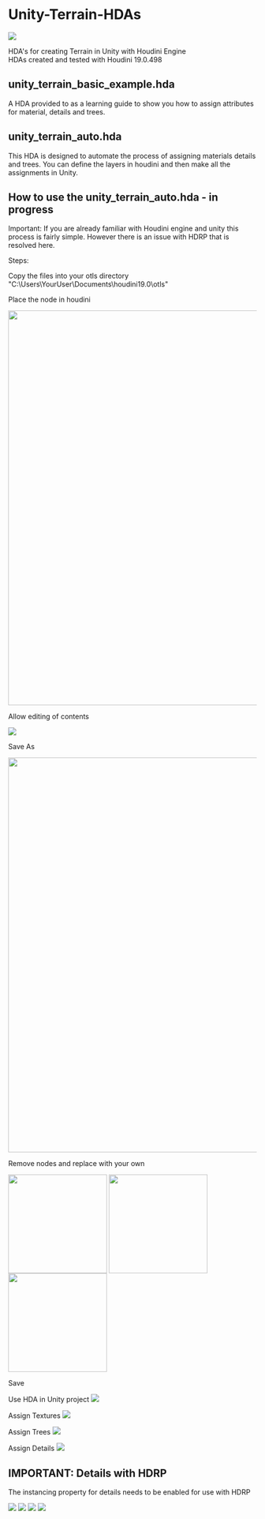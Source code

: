 # Unity-Terrain-HDAs
![](Documentation/Images/Banner.jpg)


HDA's for creating Terrain in Unity with Houdini Engine\
HDAs created and tested with Houdini 19.0.498


## unity_terrain_basic_example.hda
A HDA provided to as a learning guide to show you how to assign attributes for material, details and trees.


## unity_terrain_auto.hda
This HDA is designed to automate the process of assigning materials details and trees. You can define the layers in houdini and then make all the assignments in Unity.

## How to use the unity_terrain_auto.hda - in progress
Important: If you are already familiar with Houdini engine and unity this process is fairly simple. However there is an issue with HDRP that is resolved here.

Steps:

Copy the files into your otls directory "C:\Users\YourUser\Documents\houdini19.0\otls"

Place the node in houdini

<img src="Documentation/Images/Add_Node.jpg" align="center" width="800"/>


Allow editing of contents

<img src="Documentation/Images/Allow_Edit.jpg" align="center" />


Save As

<img src="Documentation/Images/Save_As.jpg" align="center" width="800"/>


Remove nodes and replace with your own

<img src="Documentation/Images/Remove_Nodes.jpg" align="center" width="200"/> <img src="Documentation/Images/Nodes_Deleted.jpg" align="center" width="200"/> <img src="Documentation/Images/Replace_Nodes.jpg" align="center" width="200"/>

Save

Use HDA in Unity project
![](Documentation/Images/HDA.jpg)

Assign Textures
![](Documentation/Images/Assign_Textures.jpg)

Assign Trees
![](Documentation/Images/Assign_Trees.jpg)


Assign Details
![](Documentation/Images/Assign_Details.jpg)

## IMPORTANT: Details with HDRP
The instancing property for details needs to be enabled for use with HDRP

![](Documentation/Images/HDRP_Support.jpg)
![](Documentation/Images/Edit_Details.jpg)
![](Documentation/Images/Instancing_Disabled.jpg)
![](Documentation/Images/Instancing_Enabled.jpg)